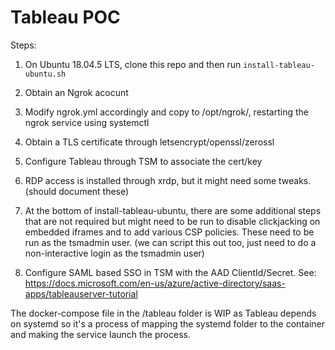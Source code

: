 # Tableau POC

Steps:

1. On Ubuntu 18.04.5 LTS, clone this repo and then run ```install-tableau-ubuntu.sh```

2. Obtain an Ngrok acocunt

3. Modify ngrok.yml accordingly and copy to /opt/ngrok/, restarting the ngrok service using systemctl 

4. Obtain a TLS certificate through letsencrypt/openssl/zerossl

5. Configure Tableau through TSM to associate the cert/key

6. RDP access is installed through xrdp, but it might need some tweaks. (should document these)

7. At the bottom of install-tableau-ubuntu, there are some additional steps that are not required but might need to be run to disable clickjacking on embedded iframes and to add various CSP policies. These need to be run as the tsmadmin user. (we can script this out too, just need to do a non-interactive login as the tsmadmin user)

8. Configure SAML based SSO in TSM with the AAD ClientId/Secret. See: https://docs.microsoft.com/en-us/azure/active-directory/saas-apps/tableauserver-tutorial

The docker-compose file in the /tableau folder is WIP as Tableau depends on systemd so it's a process of mapping the systemd folder to the container and making the service launch the process.